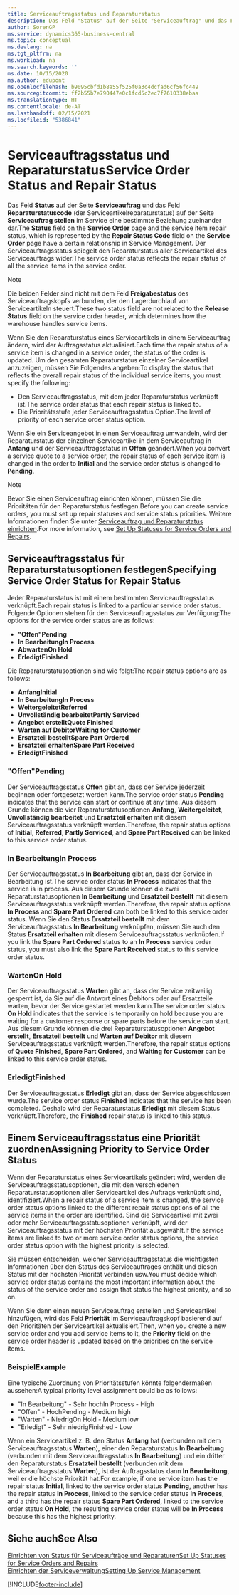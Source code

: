 ```yaml
---
title: Serviceauftragsstatus und Reparaturstatus
description: Das Feld "Status" auf der Seite "Serviceauftrag" und das Feld "Reparaturstatuscode" (der Serviceartikelreparaturstatus) auf der Seite "Serviceauftrag stellen" im Service eine bestimmte Beziehung zueinander dar. Der Serviceauftragsstatus spiegelt den Reparaturstatus aller Serviceartikel des Serviceauftrags wider.
author: SorenGP
ms.service: dynamics365-business-central
ms.topic: conceptual
ms.devlang: na
ms.tgt_pltfrm: na
ms.workload: na
ms.search.keywords: ''
ms.date: 10/15/2020
ms.author: edupont
ms.openlocfilehash: b9095cbfd1b8a55f525f0a3c4dcfad6cf56fc449
ms.sourcegitcommit: ff2b55b7e790447e0c1fcd5c2ec7f7610338ebaa
ms.translationtype: HT
ms.contentlocale: de-AT
ms.lasthandoff: 02/15/2021
ms.locfileid: "5386841"
---
```

# <a name="service-order-status-and-repair-status"></a><span data-ttu-id="c2155-104">Serviceauftragsstatus und Reparaturstatus</span><span class="sxs-lookup"><span data-stu-id="c2155-104">Service Order Status and Repair Status</span></span>

<span data-ttu-id="c2155-105">Das Feld **Status** auf der Seite **Serviceauftrag** und das Feld **Reparaturstatuscode** (der Serviceartikelreparaturstatus) auf der Seite **Serviceauftrag stellen** im Service eine bestimmte Beziehung zueinander dar.</span><span class="sxs-lookup"><span data-stu-id="c2155-105">The **Status** field on the **Service Order** page and the service item repair status, which is represented by the **Repair Status Code** field on the **Service Order** page have a certain relationship in Service Management.</span></span> <span data-ttu-id="c2155-106">Der Serviceauftragsstatus spiegelt den Reparaturstatus aller Serviceartikel des Serviceauftrags wider.</span><span class="sxs-lookup"><span data-stu-id="c2155-106">The service order status reflects the repair status of all the service items in the service order.</span></span>  

> [!NOTE]  
> <span data-ttu-id="c2155-107">Die beiden Felder sind nicht mit dem Feld **Freigabestatus** des Serviceauftragskopfs verbunden, der den Lagerdurchlauf von Serviceartikeln steuert.</span><span class="sxs-lookup"><span data-stu-id="c2155-107">These two status field are not related to the **Release Status** field on the service order header, which determines how the warehouse handles service items.</span></span>  

<span data-ttu-id="c2155-108">Wenn Sie den Reparaturstatus eines Serviceartikels in einem Serviceauftrag ändern, wird der Auftragsstatus aktualisiert.</span><span class="sxs-lookup"><span data-stu-id="c2155-108">Each time the repair status of a service item is changed in a service order, the status of the order is updated.</span></span> <span data-ttu-id="c2155-109">Um den gesamten Reparaturstatus einzelner Serviceartikel anzuzeigen, müssen Sie Folgendes angeben:</span><span class="sxs-lookup"><span data-stu-id="c2155-109">To display the status that reflects the overall repair status of the individual service items, you must specify the following:</span></span>  

* <span data-ttu-id="c2155-110">Den Serviceauftragsstatus, mit dem jeder Reparaturstatus verknüpft ist.</span><span class="sxs-lookup"><span data-stu-id="c2155-110">The service order status that each repair status is linked to.</span></span>  
* <span data-ttu-id="c2155-111">Die Prioritätsstufe jeder Serviceauftragsstatus Option.</span><span class="sxs-lookup"><span data-stu-id="c2155-111">The level of priority of each service order status option.</span></span>  

<span data-ttu-id="c2155-112">Wenn Sie ein Serviceangebot in einen Serviceauftrag umwandeln, wird der Reparaturstatus der einzelnen Serviceartikel in dem Serviceauftrag in **Anfang** und der Serviceauftragsstatus in **Offen** geändert.</span><span class="sxs-lookup"><span data-stu-id="c2155-112">When you convert a service quote to a service order, the repair status of each service item is changed in the order to **Initial** and the service order status is changed to **Pending**.</span></span>  

> [!NOTE]
> <span data-ttu-id="c2155-113">Bevor Sie einen Serviceauftrag einrichten können, müssen Sie die Prioritäten für den Reparaturstatus festlegen.</span><span class="sxs-lookup"><span data-stu-id="c2155-113">Before you can create service orders, you must set up repair statuses and service status priorities.</span></span> <span data-ttu-id="c2155-114">Weitere Informationen finden Sie unter [Serviceauftrag und Reparaturstatus einrichten](service-order-repair-status.md).</span><span class="sxs-lookup"><span data-stu-id="c2155-114">For more information, see [Set Up Statuses for Service Orders and Repairs](service-order-repair-status.md).</span></span>

## <a name="specifying-service-order-status-for-repair-status"></a><span data-ttu-id="c2155-115">Serviceauftragsstatus für Reparaturstatusoptionen festlegen</span><span class="sxs-lookup"><span data-stu-id="c2155-115">Specifying Service Order Status for Repair Status</span></span>

<span data-ttu-id="c2155-116">Jeder Reparaturstatus ist mit einem bestimmten Serviceauftragsstatus verknüpft.</span><span class="sxs-lookup"><span data-stu-id="c2155-116">Each repair status is linked to a particular service order status.</span></span> <span data-ttu-id="c2155-117">Folgende Optionen stehen für den Serviceauftragsstatus zur Verfügung:</span><span class="sxs-lookup"><span data-stu-id="c2155-117">The options for the service order status are as follows:</span></span>

* <span data-ttu-id="c2155-118">**"Offen"**</span><span class="sxs-lookup"><span data-stu-id="c2155-118">**Pending**</span></span>
* <span data-ttu-id="c2155-119">**In Bearbeitung**</span><span class="sxs-lookup"><span data-stu-id="c2155-119">**In Process**</span></span>
* <span data-ttu-id="c2155-120">**Abwarten**</span><span class="sxs-lookup"><span data-stu-id="c2155-120">**On Hold**</span></span>
* <span data-ttu-id="c2155-121">**Erledigt**</span><span class="sxs-lookup"><span data-stu-id="c2155-121">**Finished**</span></span>

<span data-ttu-id="c2155-122">Die Reparaturstatusoptionen sind wie folgt:</span><span class="sxs-lookup"><span data-stu-id="c2155-122">The repair status options are as follows:</span></span>

* <span data-ttu-id="c2155-123">**Anfang**</span><span class="sxs-lookup"><span data-stu-id="c2155-123">**Initial**</span></span>
* <span data-ttu-id="c2155-124">**In Bearbeitung**</span><span class="sxs-lookup"><span data-stu-id="c2155-124">**In Process**</span></span>
* <span data-ttu-id="c2155-125">**Weitergeleitet**</span><span class="sxs-lookup"><span data-stu-id="c2155-125">**Referred**</span></span>
* <span data-ttu-id="c2155-126">**Unvollständig bearbeitet**</span><span class="sxs-lookup"><span data-stu-id="c2155-126">**Partly Serviced**</span></span>
* <span data-ttu-id="c2155-127">**Angebot erstellt**</span><span class="sxs-lookup"><span data-stu-id="c2155-127">**Quote Finished**</span></span>
* <span data-ttu-id="c2155-128">**Warten auf Debitor**</span><span class="sxs-lookup"><span data-stu-id="c2155-128">**Waiting for Customer**</span></span>
* <span data-ttu-id="c2155-129">**Ersatzteil bestellt**</span><span class="sxs-lookup"><span data-stu-id="c2155-129">**Spare Part Ordered**</span></span>
* <span data-ttu-id="c2155-130">**Ersatzteil erhalten**</span><span class="sxs-lookup"><span data-stu-id="c2155-130">**Spare Part Received**</span></span>
* <span data-ttu-id="c2155-131">**Erledigt**</span><span class="sxs-lookup"><span data-stu-id="c2155-131">**Finished**</span></span>  

### <a name="pending"></a><span data-ttu-id="c2155-132">"Offen"</span><span class="sxs-lookup"><span data-stu-id="c2155-132">Pending</span></span>

<span data-ttu-id="c2155-133">Der Serviceauftragsstatus **Offen** gibt an, dass der Service jederzeit beginnen oder fortgesetzt werden kann.</span><span class="sxs-lookup"><span data-stu-id="c2155-133">The service order status **Pending** indicates that the service can start or continue at any time.</span></span> <span data-ttu-id="c2155-134">Aus diesem Grunde können die vier Reparaturstatusoptionen **Anfang**, **Weitergeleitet**, **Unvollständig bearbeitet** und **Ersatzteil erhalten** mit diesem Serviceauftragsstatus verknüpft werden.</span><span class="sxs-lookup"><span data-stu-id="c2155-134">Therefore, the repair status options of **Initial**, **Referred**, **Partly Serviced**, and **Spare Part Received** can be linked to this service order status.</span></span>  

### <a name="in-process"></a><span data-ttu-id="c2155-135">In Bearbeitung</span><span class="sxs-lookup"><span data-stu-id="c2155-135">In Process</span></span>

<span data-ttu-id="c2155-136">Der Serviceauftragsstatus **In Bearbeitung** gibt an, dass der Service in Bearbeitung ist.</span><span class="sxs-lookup"><span data-stu-id="c2155-136">The service order status **In Process** indicates that the service is in process.</span></span> <span data-ttu-id="c2155-137">Aus diesem Grunde können die zwei Reparaturstatusoptionen **In Bearbeitung** und **Ersatzteil bestellt** mit diesem Serviceauftragsstatus verknüpft werden.</span><span class="sxs-lookup"><span data-stu-id="c2155-137">Therefore, the repair status options **In Process** and **Spare Part Ordered** can both be linked to this service order status.</span></span> <span data-ttu-id="c2155-138">Wenn Sie den Status **Ersatzteil bestellt** mit dem Serviceauftragsstatus **In Bearbeitung** verknüpfen, müssen Sie auch den Status **Ersatzteil erhalten** mit diesem Serviceauftragsstatus verknüpfen.</span><span class="sxs-lookup"><span data-stu-id="c2155-138">If you link the **Spare Part Ordered** status to an **In Process** service order status, you must also link the **Spare Part Received** status to this service order status.</span></span>  

### <a name="on-hold"></a><span data-ttu-id="c2155-139">Warten</span><span class="sxs-lookup"><span data-stu-id="c2155-139">On Hold</span></span>

<span data-ttu-id="c2155-140">Der Serviceauftragsstatus **Warten** gibt an, dass der Service zeitweilig gesperrt ist, da Sie auf die Antwort eines Debitors oder auf Ersatzteile warten, bevor der Service gestartet werden kann.</span><span class="sxs-lookup"><span data-stu-id="c2155-140">The service order status **On Hold** indicates that the service is temporarily on hold because you are waiting for a customer response or spare parts before the service can start.</span></span> <span data-ttu-id="c2155-141">Aus diesem Grunde können die drei Reparaturstatusoptionen **Angebot erstellt**, **Ersatzteil bestellt** und **Warten auf Debitor** mit diesem Serviceauftragsstatus verknüpft werden.</span><span class="sxs-lookup"><span data-stu-id="c2155-141">Therefore, the repair status options of **Quote Finished**, **Spare Part Ordered**, and **Waiting for Customer** can be linked to this service order status.</span></span>  

### <a name="finished"></a><span data-ttu-id="c2155-142">Erledigt</span><span class="sxs-lookup"><span data-stu-id="c2155-142">Finished</span></span>

<span data-ttu-id="c2155-143">Der Serviceauftragsstatus **Erledigt** gibt an, dass der Service abgeschlossen wurde.</span><span class="sxs-lookup"><span data-stu-id="c2155-143">The service order status **Finished** indicates that the service has been completed.</span></span> <span data-ttu-id="c2155-144">Deshalb wird der Reparaturstatus **Erledigt** mit diesem Status verknüpft.</span><span class="sxs-lookup"><span data-stu-id="c2155-144">Therefore, the **Finished** repair status is linked to this status.</span></span>  

## <a name="assigning-priority-to-service-order-status"></a><span data-ttu-id="c2155-145">Einem Serviceauftragsstatus eine Priorität zuordnen</span><span class="sxs-lookup"><span data-stu-id="c2155-145">Assigning Priority to Service Order Status</span></span>

<span data-ttu-id="c2155-146">Wenn der Reparaturstatus eines Serviceartikels geändert wird, werden die Serviceauftragsstatusoptionen, die mit den verschiedenen Reparaturstatusoptionen aller Serviceartikel des Auftrags verknüpft sind, identifiziert.</span><span class="sxs-lookup"><span data-stu-id="c2155-146">When a repair status of a service item is changed, the service order status options linked to the different repair status options of all the service items in the order are identified.</span></span> <span data-ttu-id="c2155-147">Sind die Serviceartikel mit zwei oder mehr Serviceauftragsstatusoptionen verknüpft, wird der Serviceauftragsstatus mit der höchsten Priorität ausgewählt.</span><span class="sxs-lookup"><span data-stu-id="c2155-147">If the service items are linked to two or more service order status options, the service order status option with the highest priority is selected.</span></span>  

<span data-ttu-id="c2155-148">Sie müssen entscheiden, welcher Serviceauftragsstatus die wichtigsten Informationen über den Status des Serviceauftrages enthält und diesen Status mit der höchsten Priorität verbinden usw.</span><span class="sxs-lookup"><span data-stu-id="c2155-148">You must decide which service order status contains the most important information about the status of the service order and assign that status the highest priority, and so on.</span></span>  

<span data-ttu-id="c2155-149">Wenn Sie dann einen neuen Serviceauftrag erstellen und Serviceartikel hinzufügen, wird das Feld **Priorität** im Serviceauftragskopf basierend auf den Prioritäten der Serviceartikel aktualisiert.</span><span class="sxs-lookup"><span data-stu-id="c2155-149">Then, when you create a new service order and you add service items to it, the **Priority** field on the service order header is updated based on the priorities on the service items.</span></span>  

### <a name="example"></a><span data-ttu-id="c2155-150">Beispiel</span><span class="sxs-lookup"><span data-stu-id="c2155-150">Example</span></span>

<span data-ttu-id="c2155-151">Eine typische Zuordnung von Prioritätsstufen könnte folgendermaßen aussehen:</span><span class="sxs-lookup"><span data-stu-id="c2155-151">A typical priority level assignment could be as follows:</span></span>  

* <span data-ttu-id="c2155-152">"In Bearbeitung" - Sehr hoch</span><span class="sxs-lookup"><span data-stu-id="c2155-152">In Process - High</span></span>  
* <span data-ttu-id="c2155-153">"Offen" - Hoch</span><span class="sxs-lookup"><span data-stu-id="c2155-153">Pending - Medium high</span></span>  
* <span data-ttu-id="c2155-154">"Warten" - Niedrig</span><span class="sxs-lookup"><span data-stu-id="c2155-154">On Hold - Medium low</span></span>  
* <span data-ttu-id="c2155-155">"Erledigt" - Sehr niedrig</span><span class="sxs-lookup"><span data-stu-id="c2155-155">Finished - Low</span></span>  

<span data-ttu-id="c2155-156">Wenn ein Serviceartikel z. B. den Status **Anfang** hat (verbunden mit dem Serviceauftragsstatus **Warten**), einer den Reparaturstatus **In Bearbeitung** (verbunden mit dem Serviceauftragsstatus **In Bearbeitung**) und ein dritter den Reparaturstatus **Ersatzteil bestellt** (verbunden mit dem Serviceauftragsstatus **Warten**), ist der Auftragsstatus dann **In Bearbeitung**, weil er die höchste Priorität hat.</span><span class="sxs-lookup"><span data-stu-id="c2155-156">For example, if one service item has the repair status **Initial**, linked to the service order status **Pending**, another has the repair status **In Process**, linked to the service order status **In Process**, and a third has the repair status **Spare Part Ordered**, linked to the service order status **On Hold**, the resulting service order status will be **In Process** because this has the highest priority.</span></span>  

## <a name="see-also"></a><span data-ttu-id="c2155-157">Siehe auch</span><span class="sxs-lookup"><span data-stu-id="c2155-157">See Also</span></span>

[<span data-ttu-id="c2155-158">Einrichten von Status für Serviceaufträge und Reparaturen</span><span class="sxs-lookup"><span data-stu-id="c2155-158">Set Up Statuses for Service Orders and Repairs</span></span>](service-order-repair-status.md)  
[<span data-ttu-id="c2155-159">Einrichten der Serviceverwaltung</span><span class="sxs-lookup"><span data-stu-id="c2155-159">Setting Up Service Management</span></span>](service-setup-service.md)  


[!INCLUDE[footer-include](includes/footer-banner.md)]